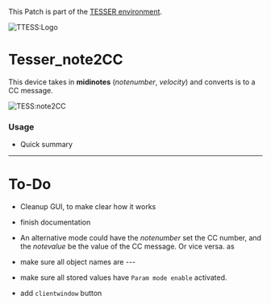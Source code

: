 This Patch is part of the [TESSER environment](https://bitbucket.org/AdrianArtacho/tesserakt/src/master/).

![TTESS:Logo](https://bitbucket.org/AdrianArtacho/tesserakt/raw/HEAD/TESSER_logo.png)

# Tesser_note2CC

This device takes in **midinotes** (*notenumber*, *velocity*) and converts is to a CC message.

![TESS:note2CC](https://docs.google.com/drawings/d/e/2PACX-1vRtUaCsI19S-xqIuz3jQ5vEL33wHHZ0cT9D1Z9ZHcbvIFWH95QEWUu53e4yIS3JNZKxTQ4Wd5GJljjz/pub?w=272&h=259)

### Usage

* Quick summary

____

# To-Do

* Cleanup GUI, to make clear how it works

* finish documentation

* An alternative mode could have the *notenumber* set the CC number, 
  and the *notevalue* be the value of the CC message. Or vice versa.
  as

* make sure all object names are ---

* make sure all stored values have `Param mode enable` activated.

* add `clientwindow` button
